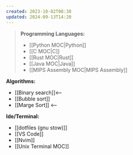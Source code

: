 ```yaml
---
created: 2023-10-02T08:38
updated: 2024-09-13T14:20
---
```

>**Programming  Languages:**
>- [[Python MOC|Python]]
>- [[C MOC|C]]
>- [[Rust MOC|Rust]]
>- [[Java MOC|Java]]
>- [[MIPS Assembly MOC|MIPS Assembly]]

**Algorithms:**
- [[Binary search]]<--
- [[Bubble sort]]
- [[Marge Sort]] <--

**Ide/Terminal:**
- [[dotfiles (gnu stow)]]
- [[VS Code]]
- [[Nvim]]
- [[Unix Terminal MOC]]

